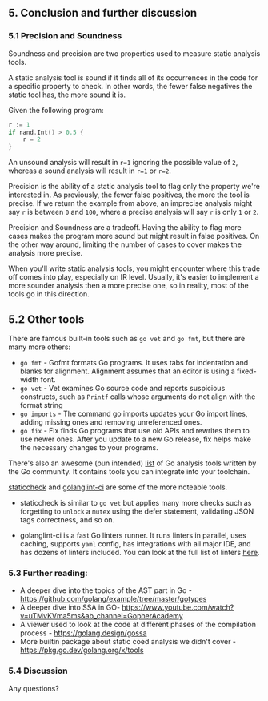 ## 5. Conclusion and further discussion  
### 5.1 Precision and Soundness
Soundness and precision are two properties used to measure static analysis tools.

A static analysis tool is sound if it finds all of its occurrences in the code for a specific property to check. In other words, the fewer false negatives the static tool has, the more sound it is.

Given the following program:
``` go
r := 1
if rand.Int() > 0.5 {
    r = 2
}
```
An unsound analysis will result in `r=1` ignoring the possible value of `2`, whereas a sound analysis will result in `r=1` or `r=2`.

Precision is the ability of a static analysis tool to flag only the property we're interested in. As previously, the fewer false positives, the more the tool is precise.
If we return the example from above, an imprecise analysis might say `r` is between `0` and `100`, where a precise analysis will say `r` is only `1` or `2`.

Precision and Soundness are a tradeoff. Having the ability to flag more cases makes the program more sound but might result in false positives. On the other way around, limiting the number of cases to cover makes the analysis more precise.

When you'll write static analysis tools, you might encounter where this trade off comes into play, especially on IR level.
Usually, it's easier to implement a more sounder analysis then a more precise one, so in reality, most of the tools go
in this direction. 

## 5.2 Other tools
There are famous built-in tools such as `go vet` and `go fmt`, but there are many more others:

- `go fmt` - Gofmt formats Go programs. It uses tabs for indentation and blanks for alignment. Alignment assumes that an editor is using a fixed-width font.
- `go vet` - Vet examines Go source code and reports suspicious constructs, such as `Printf` calls whose arguments do not align with the format string
- `go imports` - The command go imports updates your Go import lines, adding missing ones and removing unreferenced ones.
- `go fix` - Fix finds Go programs that use old APIs and rewrites them to use newer ones. After you update to a new Go release, fix helps make the necessary changes to your programs.

There's also an awesome (pun intended) [list](https://github.com/golangci/awesome-go-linters) of Go analysis tools written by the Go community.
It contains tools you can integrate into your toolchain. 
   
[staticcheck](https://github.com/dominikh/go-tools) and [golanglint-ci](https://github.com/golangci/golangci-lint) are some of the more noteable tools. 
- staticcheck is similar to `go vet` but applies many more checks such as forgetting to `unlock` a `mutex` using the defer statement, validating JSON tags correctness, and so on.

- golanglint-ci is a fast Go linters runner. It runs linters in parallel, uses caching, supports `yaml` config, has integrations with all major IDE, and has dozens of linters included. You can look at the full list of linters [here](https://golangci-lint.run/usage/linters/).

### 5.3 Further reading:
- A deeper dive into the topics of the AST part in Go - https://github.com/golang/example/tree/master/gotypes  
- A deeper dive into SSA in GO- https://www.youtube.com/watch?v=uTMvKVma5ms&ab_channel=GopherAcademy
- A viewer used to look at the code at different phases of the compilation process - https://golang.design/gossa
- More builtin package about static coed analysis we didn't cover - https://pkg.go.dev/golang.org/x/tools

### 5.4 Discussion
   Any questions?
